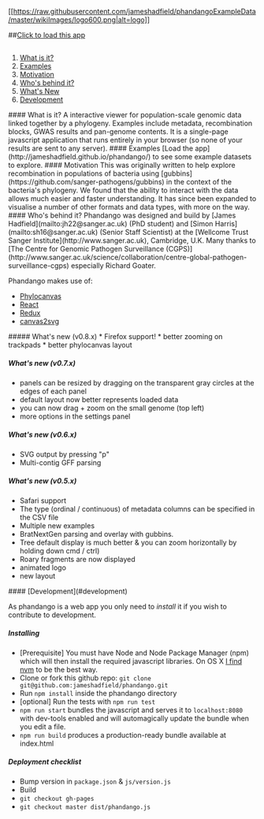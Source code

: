 [[https://raw.githubusercontent.com/jameshadfield/phandangoExampleData/master/wikiImages/logo600.png|alt=logo]]


##[Click to load this app](http://jameshadfield.github.io/phandango/)

##

1. <a href="#what">What is it?</a>
1. <a href="#examples">Examples</a>
1. <a href="#motivation">Motivation</a>
1. <a href="#who">Who's behind it?</a>
1. <a href="#new">What's New</a>
1. <a href="#dev">Development</a>


<a name="what" />
#### What is it?
A interactive viewer for population-scale genomic data linked together by a phylogeny. Examples include metadata, recombination blocks, GWAS results and pan-genome contents. It is a single-page javascript application that runs entirely in your browser (so none of your results are sent to any server).

<a name="examples" />
#### Examples
[Load the app](http://jameshadfield.github.io/phandango/) to see some example datasets to explore.

<a name="motivation" />
#### Motivation
This was originally written to help explore recombination in populations of bacteria using [gubbins](https://github.com/sanger-pathogens/gubbins) in the context of the bacteria's phylogeny. We found that the ability to interact with the data allows much easier and faster understanding. It has since been expanded to visualise a number of other formats and data types, with more on the way.

<a name="who" />
#### Who's behind it?
Phandango was designed and build by [James Hadfield](mailto:jh22@sanger.ac.uk) (PhD student) and [Simon Harris](mailto:sh16@sanger.ac.uk) (Senior Staff Scientist) at the [Wellcome Trust Sanger Institute](http://www.sanger.ac.uk), Cambridge, U.K.
Many thanks to [The Centre for Genomic Pathogen Surveillance (CGPS)](http://www.sanger.ac.uk/science/collaboration/centre-global-pathogen-surveillance-cgps) especially Richard Goater.

Phandango makes use of:
* [Phylocanvas](http://phylocanvas.org/)
* [React](https://facebook.github.io/react/)
* [Redux](http://redux.js.org/)
* [canvas2svg](https://github.com/gliffy/canvas2svg)

<a name="new" />
##### What's new (v0.8.x)
* Firefox support!
* better zooming on trackpads
* better phylocanvas layout

##### What's new (v0.7.x)
* panels can be resized by dragging on the transparent gray circles at the edges of each panel
* default layout now better represents loaded data
* you can now drag + zoom on the small genome (top left)
* more options in the settings panel

##### What's new (v0.6.x)
* SVG output by pressing "p"
* Multi-contig GFF parsing

##### What's new (v0.5.x)
* Safari support
* The type (ordinal / continuous) of metadata columns can be specified in the CSV file
* Multiple new examples
* BratNextGen parsing and overlay with gubbins.
* Tree default display is much better & you can zoom horizontally by holding down cmd / ctrl)
* Roary fragments are now displayed
* animated logo
* new layout

<a name="dev" />
#### [Development](#development)

As phandango is a web app you only need to *install* it if you wish to contribute to development.

##### Installing

* [Prerequisite] You must have Node and Node Package Manager (npm) which will then install the required javascript libraries. On OS X [I find nvm](http://stackoverflow.com/a/28025834) to be the best way.
* Clone or fork this github repo: `git clone git@github.com:jameshadfield/phandango.git`
* Run `npm install` inside the phandango directory
* [optional] Run the tests with `npm run test`
* `npm run start` bundles the javascript and serves it to `localhost:8080` with dev-tools enabled and will automagically update the bundle when you edit a file.
* `npm run build` produces a production-ready bundle available at index.html

##### Deployment checklist

* Bump version in `package.json` & `js/version.js`
* Build
* `git checkout gh-pages`
* `git checkout master dist/phandango.js`
